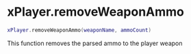 # xPlayer.removeWeaponAmmo

```lua
xPlayer.removeWeaponAmmo(weaponName, ammoCount)
```

This function removes the parsed ammo to the player weapon
